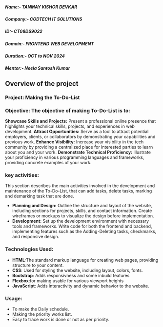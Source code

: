 ##### Name:- TANMAY KISHOR DEVKAR
##### Company:- CODTECH IT SOLUTIONS
##### ID:- CT08DS9022
##### Domain:- FRONTEND WEB DEVELOPMENT 
##### Duration:- OCT to NOV 2024
##### Mentor:- Neela Santosh Kumar   

## Overview of the project
### Project: Making the To-Do-List

### Objective: The objective of making To-Do-List is to:

**Showcase Skills and Projects:** Present a professional online presence that highlights your technical skills, projects, and experiences in web development.
**Attract Opportunities:** Serve as a tool to attract potential employers, clients, or collaborators by demonstrating your capabilities and previous work.
**Enhance Visibility:** Increase your visibility in the tech community by providing a centralized place for interested parties to learn about you and your work.
**Demonstrate Technical Proficiency:** Illustrate your proficiency in various programming languages and frameworks, providing concrete examples of your work.

### key activities:
This section describes the main activities involved in the development and maintenance of the To-Do-List, that can add tasks, delete tasks, marking and demarking task that are done.

- **Planning and Design:**
Outline the structure and layout of the website, including sections for projects, skills, and contact information.
Create wireframes or mockups to visualize the design before implementation.
- **Development:**
Set up the development environment with necessary tools and frameworks.
Write code for both the frontend and backend, implementing features such as the Adding-Deleting tasks, checkmarks, and responsive design.

### Technologies Used:
- **HTML**:The standard markup language for creating web pages, providing structure to your 
           content.
- **CSS**: Used for styling the website, including layout, colors, fonts.
- **Bootstrap**: Adds responsivness and some inbuild features
- **Flexbox**:for making usable for various viewport heights
- **JavaScript**: Adds interactivity and dynamic behavior to the website.

### Usage:
- To make the Daily schedule.
- Making the priority works list.
- Easy to trace work is done or not as per priority.

  

